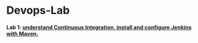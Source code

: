 # Devops-Lab

#### Lab 1: [ understand Continuous Integration, install and configure Jenkins with Maven.](/Docs/2.md)
